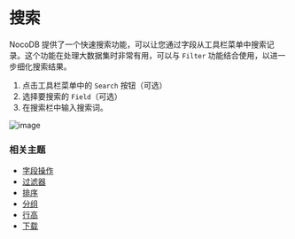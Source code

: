 # 搜索

NocoDB 提供了一个快速搜索功能，可以让您通过字段从工具栏菜单中搜索记录。这个功能在处理大数据集时非常有用，可以与 `Filter` 功能结合使用，以进一步细化搜索结果。

1. 点击工具栏菜单中的 `Search` 按钮（可选）
2. 选择要搜索的 `Field`（可选）
3. 在搜索栏中输入搜索词。

![image](https://docs.nocodb.com/assets/images/table-search-762c0ea68ae64bfda3aee882a82a326e.png)

### 相关主题[](https://docs.nocodb.com/getting-started/self-hosted/installation/aws-ecs/#related-topics "直接链接到相关主题")

-   [字段操作](https://docs.nocodb.com/table-operations/field-operations)
-   [过滤器](https://docs.nocodb.com/table-operations/filter)
-   [排序](https://docs.nocodb.com/table-operations/sort)
-   [分组](https://docs.nocodb.com/table-operations/group-by)
-   [行高](https://docs.nocodb.com/table-operations/row-height)
-   [下载](https://docs.nocodb.com/table-operations/download)